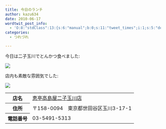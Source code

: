 ```yaml
---
title: 今日のランチ
author: kazu634
date: 2010-06-17
wordtwit_post_info:
  - 'O:8:"stdClass":13:{s:6:"manual";b:0;s:11:"tweet_times";i:1;s:5:"delay";i:0;s:7:"enabled";i:1;s:10:"separation";s:2:"60";s:7:"version";s:3:"3.7";s:14:"tweet_template";b:0;s:6:"status";i:2;s:6:"result";a:0:{}s:13:"tweet_counter";i:2;s:13:"tweet_log_ids";a:1:{i:0;i:5285;}s:9:"hash_tags";a:0:{}s:8:"accounts";a:1:{i:0;s:7:"kazu634";}}'
categories:
  - つれづれ

---
```

<div class="section">
<p>
    今日は二子玉川でとんかつ食べました:
</p>
  
<p>
<center>
</center>
</p>
  
<p>
<a href="http://flickr.com/photos/42332031@N02/4708567243/" onclick="__gaTracker('send', 'event', 'outbound-article', 'http://flickr.com/photos/42332031@N02/4708567243/', '');" title="とんかつ"><img src="http://farm5.static.flickr.com/4057/4708567243_bd5308392a.jpg" /></a>
</p></p> 
  
<p>
    店内も素敵な雰囲気でした:
</p>
  
<p>
<center>
</center>
</p>
  
<p>
<a href="http://flickr.com/photos/42332031@N02/4708566177/" onclick="__gaTracker('send', 'event', 'outbound-article', 'http://flickr.com/photos/42332031@N02/4708566177/', '');" title="店内"><img src="http://farm5.static.flickr.com/4048/4708566177_1f69dda47d.jpg" /></a>
</p></p> 
  
<table>
<tr>
<th>
        店名
</th>
      
<td>
<a href="http://rp.gnavi.co.jp/ns/5420945/" onclick="__gaTracker('send', 'event', 'outbound-article', 'http://rp.gnavi.co.jp/ns/5420945/', '恵亭高島屋二子玉川店');" target="_blank">恵亭高島屋二子玉川店</a>
</td>
</tr>
    
<tr>
<th>
        住所
</th>
      
<td>
        〒158-0094　東京都世田谷区玉川3-17-1
</td>
</tr>
    
<tr>
<th>
        電話番号
</th>
      
<td>
        03-5491-5313
</td>
</tr>
</table>
</div>
